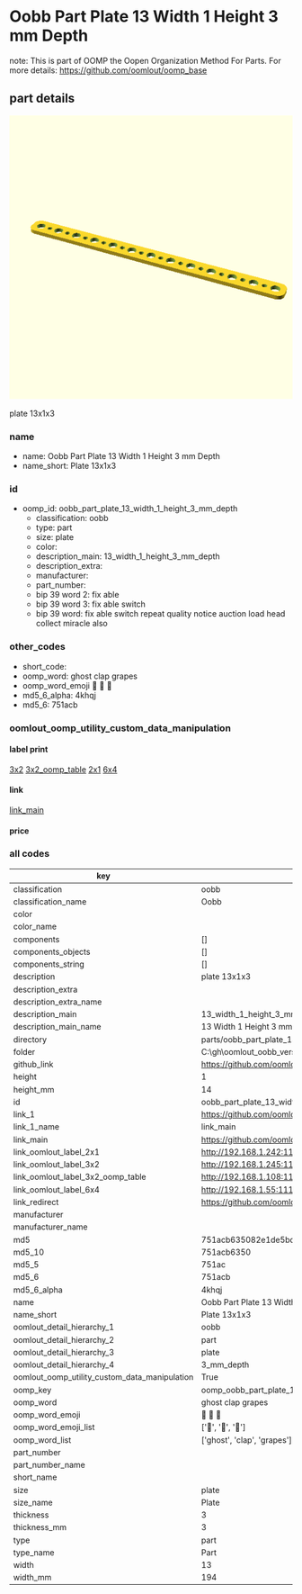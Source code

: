 # Oobb Part Plate 13 Width 1 Height 3 mm Depth  

note: This is part of OOMP the Oopen Organization Method For Parts. For more details: https://github.com/oomlout/oomp_base

##  part details
  

[![](3dpr.png)](3dpr.png)

plate 13x1x3



### name
* name: Oobb Part Plate 13 Width 1 Height 3 mm Depth
* name_short: Plate 13x1x3 
### id
* oomp_id: oobb_part_plate_13_width_1_height_3_mm_depth
  * classification: oobb
  * type: part
  * size: plate
  * color: 
  * description_main: 13_width_1_height_3_mm_depth
  * description_extra: 
  * manufacturer: 
  * part_number: 
  * bip 39 word 2: fix able
  * bip 39 word 3: fix able switch
  * bip 39 word: fix able switch repeat quality notice auction load head collect miracle also

### other_codes
* short_code: 
* oomp_word: ghost clap grapes
* oomp_word_emoji :ghost: :clap: :grapes:
* md5_6_alpha: 4khqj
* md5_6: 751acb






### oomlout_oomp_utility_custom_data_manipulation
#### label print
[3x2](http://192.168.1.245:1112/?label=oomp%204khqj)
[3x2_oomp_table](http://192.168.1.108:1112/?label=oomp%204khqj)
[2x1](http://192.168.1.242:1112/?label=oomp%204khqj)
[6x4](http://192.168.1.55:1112/?label=oomp%204khqj)    

#### link

[link_main](https://github.com/oomlout/oomlout_oobb_version_4_generated_parts/tree/main/navigation_oomp/oobb/part/plate/13_width_1_height_3_mm_depth/part)                              

#### price







### all codes 
| key | value |  
| --- | --- |  
| classification | oobb |  
| classification_name | Oobb |  
| color |  |  
| color_name |  |  
| components | [] |  
| components_objects | [] |  
| components_string | [] |  
| description | plate 13x1x3 |  
| description_extra |  |  
| description_extra_name |  |  
| description_main | 13_width_1_height_3_mm_depth |  
| description_main_name | 13 Width 1 Height 3 mm Depth |  
| directory | parts/oobb_part_plate_13_width_1_height_3_mm_depth |  
| folder | C:\gh\oomlout_oobb_version_4_generated_parts\parts\oobb_part_plate_13_width_1_height_3_mm_depth |  
| github_link | https://github.com/oomlout/oomlout_oomp_part_src/tree/main/parts/oobb_part_plate_13_width_1_height_3_mm_depth |  
| height | 1 |  
| height_mm | 14 |  
| id | oobb_part_plate_13_width_1_height_3_mm_depth |  
| link_1 | https://github.com/oomlout/oomlout_oobb_version_4_generated_parts/tree/main/navigation_oomp/oobb/part/plate/13_width_1_height_3_mm_depth/part |  
| link_1_name | link_main |  
| link_main | https://github.com/oomlout/oomlout_oobb_version_4_generated_parts/tree/main/navigation_oomp/oobb/part/plate/13_width_1_height_3_mm_depth/part |  
| link_oomlout_label_2x1 | http://192.168.1.242:1112/?label=oomp%204khqj |  
| link_oomlout_label_3x2 | http://192.168.1.245:1112/?label=oomp%204khqj |  
| link_oomlout_label_3x2_oomp_table | http://192.168.1.108:1112/?label=oomp%204khqj |  
| link_oomlout_label_6x4 | http://192.168.1.55:1112/?label=oomp%204khqj |  
| link_redirect | https://github.com/oomlout/oomlout_oobb_version_4_generated_parts/tree/main/parts/oobb_plate_13_01_03 |  
| manufacturer |  |  
| manufacturer_name |  |  
| md5 | 751acb635082e1de5bd79b6bb84012c0 |  
| md5_10 | 751acb6350 |  
| md5_5 | 751ac |  
| md5_6 | 751acb |  
| md5_6_alpha | 4khqj |  
| name | Oobb Part Plate 13 Width 1 Height 3 mm Depth |  
| name_short | Plate 13x1x3  |  
| oomlout_detail_hierarchy_1 | oobb |  
| oomlout_detail_hierarchy_2 | part |  
| oomlout_detail_hierarchy_3 | plate |  
| oomlout_detail_hierarchy_4 | 3_mm_depth |  
| oomlout_oomp_utility_custom_data_manipulation | True |  
| oomp_key | oomp_oobb_part_plate_13_width_1_height_3_mm_depth |  
| oomp_word | ghost clap grapes |  
| oomp_word_emoji | :ghost: :clap: :grapes: |  
| oomp_word_emoji_list | [':ghost:', ':clap:', ':grapes:'] |  
| oomp_word_list | ['ghost', 'clap', 'grapes'] |  
| part_number |  |  
| part_number_name |  |  
| short_name |  |  
| size | plate |  
| size_name | Plate |  
| thickness | 3 |  
| thickness_mm | 3 |  
| type | part |  
| type_name | Part |  
| width | 13 |  
| width_mm | 194 |  
